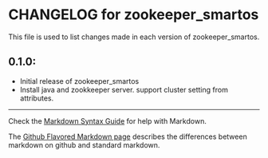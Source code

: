 # CHANGELOG for zookeeper_smartos

This file is used to list changes made in each version of zookeeper_smartos.

## 0.1.0:

* Initial release of zookeeper_smartos
* Install java and zookkeeper server. support cluster setting from attributes.

- - -
Check the [Markdown Syntax Guide](http://daringfireball.net/projects/markdown/syntax) for help with Markdown.

The [Github Flavored Markdown page](http://github.github.com/github-flavored-markdown/) describes the differences between markdown on github and standard markdown.
